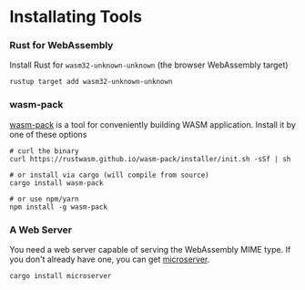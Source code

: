 # Installating Tools

### Rust for WebAssembly
Install Rust for `wasm32-unknown-unknown` (the browser WebAssembly target)
```shell
rustup target add wasm32-unknown-unknown
```

### wasm-pack
[wasm-pack](https://rustwasm.github.io/wasm-pack/) is a tool for conveniently
building WASM application.
Install it by one of these options

```shell
# curl the binary
curl https://rustwasm.github.io/wasm-pack/installer/init.sh -sSf | sh

# or install via cargo (will compile from source)
cargo install wasm-pack

# or use npm/yarn
npm install -g wasm-pack
```

### A Web Server
You need a web server capable of serving the WebAssembly MIME type.
If you don't already have one, you can get
[microserver](https://crates.io/crates/microserver).
```shell
cargo install microserver
```